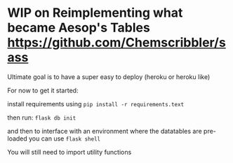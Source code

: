 # WIP on Reimplementing what became Aesop's Tables https://github.com/Chemscribbler/sass

Ultimate goal is to have a super easy to deploy (heroku or heroku like)

For now to get it started:

install requirements using `pip install -r requirements.text`

then run:
`flask db init`

and then to interface with an environment where the datatables are pre-loaded you can use
`flask shell`

You will still need to import utility functions